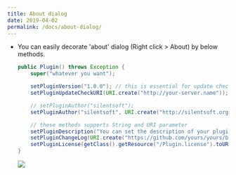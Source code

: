 ```yaml
---
title: About dialog
date: 2019-04-02
permalink: /docs/about-dialog/
---
```


* You can easily decorate 'about' dialog (Right click > About) by below methods.
  ```java
  public Plugin() throws Exception {
      super("whatever you want");

      setPluginVersion("1.0.0"); // this is essential for update check
      setPluginUpdateCheckURI(URI.create("http://your-server.name")); // e.g.

      // setPluginAuthor("silentsoft");
      setPluginAuthor("silentsoft", URI.create("http://silentsoft.org"));

      // these methods supports String and URI parameter
      setPluginDescription("You can set the description of your plugin");
      setPluginChangeLog(URI.create("https://github.com/yours/yours/blob/master/CHANGELOG.md")); // e.g.
      setPluginLicense(getClass().getResource("/Plugin.license").toURI());
  }
  ```

  ![]({{site.url}}/img/how-to-decorate-about-dialog.png)